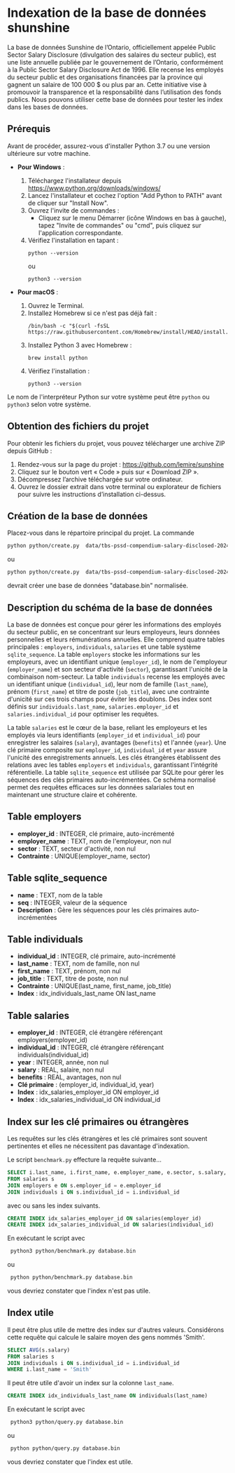 # Indexation de la base de données shunshine

La base de données Sunshine de l’Ontario, officiellement appelée Public Sector Salary Disclosure (divulgation des salaires du secteur public), est une liste annuelle publiée par le gouvernement de l’Ontario, conformément à la Public Sector Salary Disclosure Act de 1996. Elle recense les employés du secteur public et des organisations financées par la province qui gagnent un salaire de 100 000 $ ou plus par an. Cette initiative vise à promouvoir la transparence et la responsabilité dans l’utilisation des fonds publics.
Nous pouvons utiliser cette base de données pour tester les index dans les bases de données.

## Prérequis

Avant de procéder, assurez-vous d'installer Python 3.7 ou une version ultérieure sur votre machine.

- **Pour Windows** :
  1. Téléchargez l'installateur depuis https://www.python.org/downloads/windows/
  2. Lancez l'installateur et cochez l'option "Add Python to PATH" avant de cliquer sur "Install Now".
  3. Ouvrez l'invite de commandes :
     - Cliquez sur le menu Démarrer (icône Windows en bas à gauche), tapez "Invite de commandes" ou "cmd", puis cliquez sur l'application correspondante.
  4. Vérifiez l'installation en tapant :
     ```
     python --version
     ```
     ou
     ```
     python3 --version
     ```

- **Pour macOS** :
  1. Ouvrez le Terminal.
  2. Installez Homebrew si ce n'est pas déjà fait :
     ```
     /bin/bash -c "$(curl -fsSL https://raw.githubusercontent.com/Homebrew/install/HEAD/install.sh)"
     ```
  3. Installez Python 3 avec Homebrew :
     ```
     brew install python
     ```
  4. Vérifiez l'installation :
     ```
     python3 --version
     ```

Le nom de l'interpréteur Python sur votre système peut être `python` ou `python3` selon votre système. 


## Obtention des fichiers du projet

Pour obtenir les fichiers du projet, vous pouvez télécharger une archive ZIP depuis GitHub :

1. Rendez-vous sur la page du projet : https://github.com/lemire/sunshine
2. Cliquez sur le bouton vert « Code » puis sur « Download ZIP ».
3. Décompressez l’archive téléchargée sur votre ordinateur.
4. Ouvrez le dossier extrait dans votre terminal ou explorateur de fichiers pour suivre les instructions d’installation ci-dessus.

## Création de la base de données


Placez-vous dans le répartoire principal du projet. La commande

```bash
python python/create.py  data/tbs-pssd-compendium-salary-disclosed-2024-en-utf-8-2025-03-26.csv database.bin
```

ou 

```bash
python python/create.py  data/tbs-pssd-compendium-salary-disclosed-2024-en-utf-8-2025-03-26.csv database.bin
```

devrait créer une base de données "database.bin" normalisée.





## Description du schéma de la base de données

La base de données est conçue pour gérer les informations des employés du secteur public, en se concentrant sur leurs employeurs, leurs données personnelles et leurs rémunérations annuelles. Elle comprend quatre tables principales : `employers`, `individuals`, `salaries` et une table système `sqlite_sequence`. La table `employers` stocke les informations sur les employeurs, avec un identifiant unique (`employer_id`), le nom de l'employeur (`employer_name`) et son secteur d'activité (`sector`), garantissant l'unicité de la combinaison nom-secteur. La table `individuals` recense les employés avec un identifiant unique (`individual_id`), leur nom de famille (`last_name`), prénom (`first_name`) et titre de poste (`job_title`), avec une contrainte d'unicité sur ces trois champs pour éviter les doublons. Des index sont définis sur `individuals.last_name`, `salaries.employer_id` et `salaries.individual_id` pour optimiser les requêtes.

La table `salaries` est le cœur de la base, reliant les employeurs et les employés via leurs identifiants (`employer_id` et `individual_id`) pour enregistrer les salaires (`salary`), avantages (`benefits`) et l'année (`year`). Une clé primaire composite sur `employer_id`, `individual_id` et `year` assure l'unicité des enregistrements annuels. Les clés étrangères établissent des relations avec les tables `employers` et `individuals`, garantissant l'intégrité référentielle. La table `sqlite_sequence` est utilisée par SQLite pour gérer les séquences des clés primaires auto-incrémentées. Ce schéma normalisé permet des requêtes efficaces sur les données salariales tout en maintenant une structure claire et cohérente.




## Table employers
- **employer_id** : INTEGER, clé primaire, auto-incrémenté
- **employer_name** : TEXT, nom de l'employeur, non nul
- **sector** : TEXT, secteur d'activité, non nul
- **Contrainte** : UNIQUE(employer_name, sector)

## Table sqlite_sequence
- **name** : TEXT, nom de la table
- **seq** : INTEGER, valeur de la séquence
- **Description** : Gère les séquences pour les clés primaires auto-incrémentées

## Table individuals
- **individual_id** : INTEGER, clé primaire, auto-incrémenté
- **last_name** : TEXT, nom de famille, non nul
- **first_name** : TEXT, prénom, non nul
- **job_title** : TEXT, titre de poste, non nul
- **Contrainte** : UNIQUE(last_name, first_name, job_title)
- **Index** : idx_individuals_last_name ON last_name

## Table salaries
- **employer_id** : INTEGER, clé étrangère référençant employers(employer_id)
- **individual_id** : INTEGER, clé étrangère référençant individuals(individual_id)
- **year** : INTEGER, année, non nul
- **salary** : REAL, salaire, non nul
- **benefits** : REAL, avantages, non nul
- **Clé primaire** : (employer_id, individual_id, year)
- **Index** : idx_salaries_employer_id ON employer_id
- **Index** : idx_salaries_individual_id ON individual_id


## Index sur les clé primaires ou étrangères

Les requêtes sur les clés étrangères et les clé primaires sont souvent pertinentes
et elles ne nécessitent pas davantage d'indexation.


Le script `benchmark.py` effecture la requête suivante...

```sql
SELECT i.last_name, i.first_name, e.employer_name, e.sector, s.salary, s.year
FROM salaries s
JOIN employers e ON s.employer_id = e.employer_id
JOIN individuals i ON s.individual_id = i.individual_id
```

avec ou sans les index suivants.

```sql
CREATE INDEX idx_salaries_employer_id ON salaries(employer_id)
CREATE INDEX idx_salaries_individual_id ON salaries(individual_id)
```

En exécutant le script avec

```bash
 python3 python/benchmark.py database.bin  
```

ou 

```bash
 python python/benchmark.py database.bin  
```

vous devriez constater que l'index n'est pas utile.

## Index utile

Il peut être plus utile de mettre des index sur d'autres valeurs.
Considérons cette requête qui calcule le salaire moyen des gens nommés 'Smith'.

```sql
SELECT AVG(s.salary)
FROM salaries s
JOIN individuals i ON s.individual_id = i.individual_id
WHERE i.last_name = 'Smith'
```

Il peut être utile d'avoir un index sur la colonne `last_name`.

```SQL
CREATE INDEX idx_individuals_last_name ON individuals(last_name)
```


En exécutant le script avec

```bash
 python3 python/query.py database.bin  
```

ou 

```bash
 python python/query.py database.bin  
```

vous devriez constater que l'index est utile.
